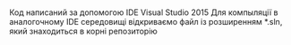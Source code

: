 # 
 Код написаний за допомогою IDE Visual Studio 2015
 Для компыляції в аналогочному IDE середовищі відкриваємо файл із розширенням *.sln,
 який знаходиться в корні репозиторію
